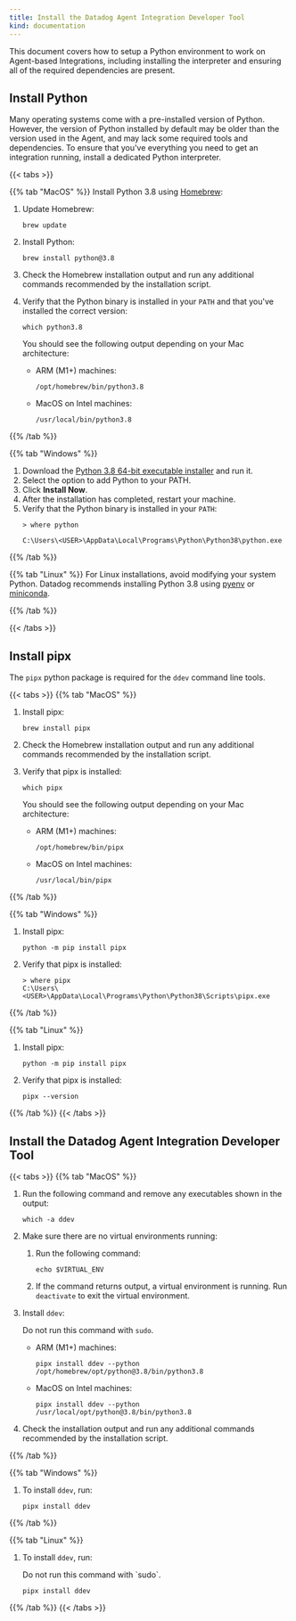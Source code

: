 ```yaml
---
title: Install the Datadog Agent Integration Developer Tool
kind: documentation
---
```


This document covers how to setup a Python environment to work on Agent-based Integrations, including installing the interpreter and ensuring all of the required dependencies are present.

## Install Python

Many operating systems come with a pre-installed version of Python. However, the version of Python installed by default may be older than the version used in the Agent, and may lack some required tools and dependencies. To ensure that you've everything you need to get an integration running, install a dedicated Python interpreter.

{{< tabs >}}

{{% tab "MacOS" %}}
Install Python 3.8 using [Homebrew][1]:

1. Update Homebrew:
   ```
   brew update
   ```

1. Install Python:
   ```
   brew install python@3.8
   ```

1. Check the Homebrew installation output and run any additional commands recommended by the installation script.

1. Verify that the Python binary is installed in your `PATH` and that you've installed the correct version:
   ```
   which python3.8
   ```

   You should see the following output depending on your Mac architecture:
   - ARM (M1+) machines:
     ```
     /opt/homebrew/bin/python3.8
     ```
   - MacOS on Intel machines:
     ```
     /usr/local/bin/python3.8
     ```

[1]: https://brew.sh/
{{% /tab %}}

{{% tab "Windows" %}}
1. Download the [Python 3.8 64-bit executable installer][1] and run it.
1. Select the option to add Python to your PATH.
1. Click **Install Now**.
1. After the installation has completed, restart your machine.
1. Verify that the Python binary is installed in your `PATH`:
   ```
   > where python

   C:\Users\<USER>\AppData\Local\Programs\Python\Python38\python.exe
   ```

[1]: https://www.python.org/downloads/release/python-3810/
{{% /tab %}}

{{% tab "Linux" %}}
For Linux installations, avoid modifying your system Python. Datadog recommends installing Python 3.8 using [pyenv][1] or [miniconda][2].

[1]: https://github.com/pyenv/pyenv#automatic-installer
[2]: https://conda.io/projects/conda/en/stable/user-guide/install/linux.html
{{% /tab %}}

{{< /tabs >}}

## Install pipx

The `pipx` python package is required for the `ddev` command line tools.

{{< tabs >}}
{{% tab "MacOS" %}}
1. Install pipx:
   ```
   brew install pipx
   ```
1. Check the Homebrew installation output and run any additional commands recommended by the installation script.

1. Verify that pipx is installed:
   ```
   which pipx
   ```

   You should see the following output depending on your Mac architecture:
   - ARM (M1+) machines:
     ```
     /opt/homebrew/bin/pipx
     ```
   - MacOS on Intel machines:
     ```
     /usr/local/bin/pipx
     ```

{{% /tab %}}

{{% tab "Windows" %}}
1. Install pipx:
   ```
   python -m pip install pipx
   ```

1. Verify that pipx is installed:
   ```
   > where pipx
   C:\Users\<USER>\AppData\Local\Programs\Python\Python38\Scripts\pipx.exe
   ```

{{% /tab %}}

{{% tab "Linux" %}}
1. Install pipx:
   ```
   python -m pip install pipx
   ```
1. Verify that pipx is installed:
   ```
   pipx --version
   ```
{{% /tab %}}
{{< /tabs >}}

## Install the Datadog Agent Integration Developer Tool

{{< tabs >}}
{{% tab "MacOS" %}}

1. Run the following command and remove any executables shown in the output:
   ```
   which -a ddev
   ```

1. Make sure there are no virtual environments running:
   1. Run the following command:
      ```
      echo $VIRTUAL_ENV
      ```

   1. If the command returns output, a virtual environment is running. Run `deactivate` to exit the virtual environment.

1. Install `ddev`:
   <div class="alert alert-warning">Do not run this command with <code>sudo</code>.</a></div>

   - ARM (M1+) machines:
     ```
     pipx install ddev --python /opt/homebrew/opt/python@3.8/bin/python3.8
     ```

   - MacOS on Intel machines:
     ```
     pipx install ddev --python /usr/local/opt/python@3.8/bin/python3.8
     ```

1. Check the installation output and run any additional commands recommended by the installation script.

{{% /tab %}}

{{% tab "Windows" %}}
1. To install `ddev`, run:
   ```
   pipx install ddev
   ```

{{% /tab %}}

{{% tab "Linux" %}}
1. To install `ddev`, run:
   <div class="alert alert-warning">Do not run this command with `sudo`.</a></div>
   
   ```
   pipx install ddev
   ```
{{% /tab %}}
{{< /tabs >}}